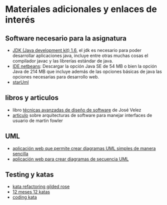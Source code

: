 # Materiales adicionales y enlaces de interés #

## Software necesario para la asignatura ##

  * [JDK (Java development kit) 1.6](http://www.oracle.com/technetwork/java/javase/downloads/jdk6-jsp-136632.html), el jdk es necesario para poder desarrollar aplicaciones java, incluye entre otras muchas cosas el compilador javac y las librerías estándar de java.
  * [IDE netbeans](http://netbeans.org/downloads/): Descargar la opción Java SE de 54 MB o bien la opción Java de 214 MB que incluye además de las opciones básicas de java las opciones necesarias para desarrollo web.
  * [starUml](http://staruml.sourceforge.net/en/)


## libros y articulos ##

  * libro [técnicas avanzadas de diseño de software](http://www.terra.es/personal/jfvelez/libro/libro.html) de José Velez
  * [articulo](http://martinfowler.com/eaaDev/uiArchs.html) sobre arquitecturas de software para manejar interfaces de usuario de martin fowler

## UML ##

  * [aplicación web que permite crear diagramas UML simples de manera sencilla](http://yuml.me/)
  * [aplicación web para crear diagramas de secuencia UML](http://www.websequencediagrams.com/)

## Testing y katas ##

  * [kata refactoring gilded rose](http://code.google.com/p/katagildedrose/)
  * [12 meses 12 katas](http://www.12meses12katas.com/)
  * [coding kata](http://codingkata.org/)